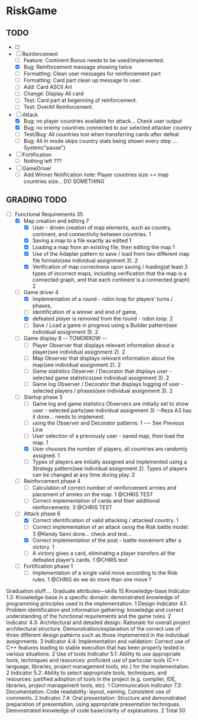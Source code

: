 # RiskGame

## TODO
- [ ] 
- [ ] Reinforcement
  - [ ] Feature: Continent Bonus needs to be used/implemented.
  - [x] Bug: Reinforcement message showing twice
  - [ ] Formatting: Clean user messages for reinforcement part
  - [ ] Formatting: Card part clean up message to user.
  - [ ] Add: Card ASCII Art
  - [ ] Change: Display All card 
  - [ ] Test: Card part at begenning of reinforcement.
  - [ ] Test: OverAll Reinforcement.
- [ ] Attack
  - [x] Bug: no player countries available for attack... Check user output
  - [x] Bug: no enemy countries connected to our selected attacker country
  - [ ] Test/Bug: All countries lost when transferring cards after defeat
  - [ ] Bug: All In mode skips country stats being shown every step ... System("pause")
- [ ] Fortification
  - [ ] Nothing left ???
- [ ] GameDriver
  - [ ] Add Winner Notification note: Player countries size == map countries size... DO SOMETHING
  
## GRADING TODO
- [ ] Functional Requirements 35
  - [x] Map creation and editing 7
    - [x] User - driven creation of map elements, such as country, continent, and connectivity between countries. 1
    - [x] Saving a map to a file exactly as edited 1
    - [x] Loading a map from an existing file, then editing the map 1
    - [x] Use of the Adapter pattern to save / load from two different map file formats(see individual assignment 3). 2
    - [x] Verification of map correctness upon saving / loading(at least 3 types of incorrect maps, including verification that the
          map is a connected graph, and that each continent is a connected graph) 2
  - [ ] Game driver 4
    - [x] Implementation of a round - robin loop for players’ turns / phases, 
    - [ ] identification of a winner and end of game, 
    - [x] defeated player is removed from the round - robin loop. 2
    - [ ] Save / Load a game in progress using a Builder pattern(see individual assignment 3). 2
  - [ ] Game display 8 -- TOMORROW -- 
    - [ ] Player Observer that displays relevant information about a player(see individual assignment 2). 2
    - [ ] Map Observer that displays relevant information about the map(see individual assignment 2). 2
    - [ ] Game statistics Observer / Decorator that displays user - selected game statistics(see individual assignment 3). 2
    - [ ] Game log Observer / Decorator that displays logging of user - selected players / phases(see individual assignment 3). 2
  - [ ] Startup phase 5
    - [ ] Game log and game statistics Observers are initially set to show user - selected parts(see individual assignment 3) 
          --Reza A3 has it done... needs to implement.
    - [ ] using the Observer and Decorator patterns. 1 --- See Previous Line
    - [ ] User selection of a previously user - saved map, then load the map. 1
    - [x] User chooses the number of players, all countries are randomly assigned. 1
    - [ ] Types of players are initially assigned and implemented using a Strategy pattern(see individual assignment 2).
          Types of players can be changed at any time during play. 2
  - [ ] Reinforcement phase 4
    - [ ] Calculation of correct number of reinforcement armies and placement of armies on the map. 1 @CHRIS TEST
    - [ ] Correct implementation of cards and their additional reinforcements. 3 @CHRIS TEST 
  - [ ] Attack phase 6
    - [x] Correct identification of valid attacking / attacked country. 1
    - [ ] Correct implementation of an attack using the Risk battle model. 3 @Kendy Semi done... check and test...
    - [x] Correct implementation of the post - battle movement after a victory. 1
    - [ ] A victory gives a card, eliminating a player transfers all the defeated player’s cards. 1 @CHRIS test
  - [ ] Fortification phase 1
    - [ ] Implementation of a single valid move according to the Risk rules. 1 @CHRIS do we do more than one move ?
    
Graduation stuff....
Graduate attributes—skills 15
Knowledge-base Indicator 1.3: Knowledge-base in a specific domain: demonstrated knowledge of
programming principles used in the implementation. 1
Design
Indicator 4.1: Problem identification and information gathering: knowledge and correct
understanding of the functional requirements and the game rules. 2
Indicator 4.3: Architectural and detailed design: Rationale for overall project architectural
structure. Demonstration/explanation of the correct use of three different design patterns
such as those implemented in the individual assignments.
3
Indicator 4.4: Implementation and validation: Correct use of C++ features leading to stable
execution that has been properly tested in various situations. 2
Use of tools
Indicator 5.1: Ability to use appropriate tools, techniques and resources: proficient use of
particular tools (C++ language, libraries, project management tools, etc.) for the
implementation.
2
Indicator 5.2: Ability to select appropriate tools, techniques, and resources: justified
adoption of tools in the project (e.g. compiler, IDE, libraries, project management tools,
etc).
1
Communication
Indicator 7.3: Documentation: Code readability: layout, naming. Consistent use of
comments.
2
Indicator 7.4: Oral presentation: Structure and demonstrated preparation of presentation,
using appropriate presentation techniques. Demonstrated knowledge of code base/clarity
of explanations.
2
Total 50
